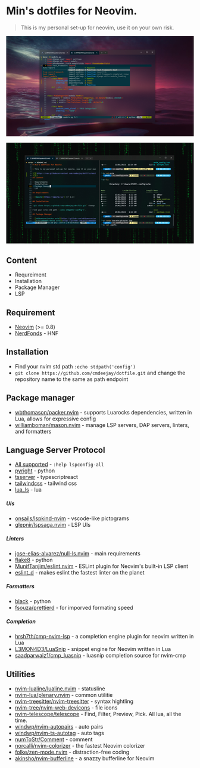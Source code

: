 # Min's dotfiles for Neovim.

> This is my personal set-up for neovim, use it on your own risk.

![](https://github.com/cmdeejay/dotfile/blob/master/media/neovim1.png?raw=true)

![](https://github.com/cmdeejay/dotfile/blob/master/media/neovim2.png?raw=true)

## Content

- Requreiment
- Installation
- Package Manager
- LSP

## Requirement

- [Neovim](https://neovim.io/) (>= 0.8)
- [NerdFonds](https://github.com/ryanoasis/nerd-fonts) - HNF

## Installation

- Find your nvim std path `:echo stdpath('config')`
- `git clone https://github.com/cmdeejay/dotfile.git` and change the repository name to the same as path endpoint

## Package manager

- [wbthomason/packer.nvim](https://github.com/wbthomason/packer.nvim) - supports Luarocks dependencies, written in Lua, allows for expressive config
- [williamboman/mason.nvim](https://github.com/williamboman/mason.nvim) - manage LSP servers, DAP servers, linters, and formatters

## Language Server Protocol

- [All supported](https://github.com/neovim/nvim-lspconfig/blob/master/doc/server_configurations.md) - `:help lspconfig-all`
- [pyright](https://github.com/microsoft/pyright) - python
- [tsserver](https://github.com/typescript-language-server/typescript-language-server) - typescriptreact
- [tailwindcss](https://github.com/tailwindlabs/tailwindcss-intellisense) - tailwind css
- [lua_ls](https://github.com/luals/lua-language-server) - lua

##### UIs

- [onsails/lspkind-nvim](https://github.com/onsails/lspkind.nvim) - vscode-like pictograms
- [glepnir/lspsaga.nvim](https://github.com/glepnir/lspsaga.nvim) - LSP UIs

##### Linters

- [jose-elias-alvarez/null-ls.nvim](https://github.com/jose-elias-alvarez/null-ls.nvim) - main requirements
- [flake8](https://github.com/PyCQA/flake8) - python
- [MunifTanjim/eslint.nvim]() - ESLint plugin for Neovim's built-in LSP client
- [eslint_d](https://www.npmjs.com/package/eslint_d) - makes eslint the fastest linter on the planet

##### Formatters

- [black](https://pypi.org/project/black/) - python
- [fsouza/prettierd](https://github.com/fsouza/prettierd) - for imporved formating speed

##### Completion

- [hrsh7th/cmp-nvim-lsp](https://github.com/hrsh7th/nvim-cmp) - a completion engine plugin for neovim written in Lua
- [L3MON4D3/LuaSnip](https://github.com/L3MON4D3/LuaSnip) - snippet engine for Neovim written in Lua
- [saadparwaiz1/cmp_luasnip](https://github.com/saadparwaiz1/cmp_luasnip) - luasnip completion source for nvim-cmp

## Utilities

- [nvim-lualine/lualine.nvim](https://github.com/nvim-lualine/lualine.nvim) - statusline
- [nvim-lua/plenary.nvim](https://github.com/nvim-lua/plenary.nvim) - common utilitie
- [nvim-treesitter/nvim-treesitter](https://github.com/nvim-treesitter/nvim-treesitter) - syntax hightling
- [nvim-tree/nvim-web-devicons](https://github.com/nvim-tree/nvim-web-devicons) - file icons
- [nvim-telescope/telescope](https://github.com/nvim-telescope/telescope.nvim) - Find, Filter, Preview, Pick. All lua, all the time.
- [windwp/nvim-autopairs](https://github.com/windwp/nvim-autopairs) - auto pairs
- [windwp/nvim-ts-autotag](https://github.com/windwp/nvim-ts-autotag) - auto tags
- [numToStr/Comment](https://github.com/numToStr/Comment.nvim) - comment
- [norcalli/nvim-colorizer](https://github.com/norcalli/nvim-colorizer.lua) - the fastest Neovim colorizer
- [folke/zen-mode.nvim](https://github.com/folke/zen-mode.nvim) - distraction-free coding
- [akinsho/nvim-bufferline](https://github.com/akinsho/bufferline.nvim) - a snazzy bufferline for Neovim
